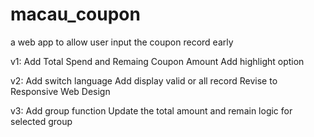 # macau_coupon
a web app to allow user input the coupon record early


v1: 
Add Total Spend and Remaing Coupon Amount
Add highlight option 


v2:
Add switch language
Add display valid or all record
Revise to Responsive Web Design

v3:
Add group function
Update the total amount and remain logic for selected group
